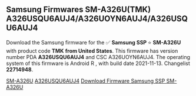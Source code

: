 <h2>Samsung Firmwares SM-A326U(TMK) A326USQU6AUJ4/A326UOYN6AUJ4/A326USQU6AUJ4</h2>
Download the Samsung firmware for the ✅ <strong>Samsung SSP </strong> ⭐ <strong>SM-A326U</strong> with product code <strong>TMK</strong> <strong> from United States</strong>. This firmware has version number PDA <strong>A326USQU6AUJ4</strong> and CSC A326UOYN6AUJ4. The operating system of this firmware is Android R , with build date 2021-11-13. Changelist <strong>22714948</strong>.


[SM-A326U](https://samfirm.shop/samsung/model/SM-A326U)
[A326USQU6AUJ4](https://samfirm.shop/samsung/pda/A326USQU6AUJ4)
[Download Firmware Samsung SSP SM-A326U](https://samfirm.shop/samsung/firmware/474084)
